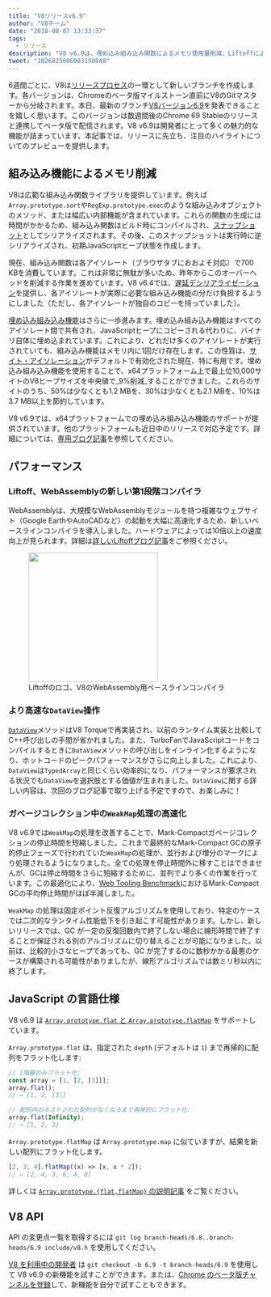 ```yaml
---
title: "V8リリースv6.9"
author: "V8チーム"
date: "2018-08-07 13:33:37"
tags: 
  - リリース
description: "V8 v6.9は、埋め込み組み込み関数によるメモリ使用量削減、LiftoffによるWebAssemblyの起動速度向上、DataViewとWeakMapのパフォーマンス改善など、多くの新機能を備えています！"
tweet: "1026825606003150848"
---
```

6週間ごとに、V8は[リリースプロセス](/docs/release-process)の一環として新しいブランチを作成します。各バージョンは、Chromeのベータ版マイルストーン直前にV8のGitマスターから分岐されます。本日、最新のブランチ[V8バージョン6.9](https://chromium.googlesource.com/v8/v8.git/+log/branch-heads/6.9)を発表できることを嬉しく思います。このバージョンは数週間後のChrome 69 Stableのリリースと連携してベータ版で配信されます。V8 v6.9は開発者にとって多くの魅力的な機能が詰まっています。本記事では、リリースに先立ち、注目のハイライトについてのプレビューを提供します。

<!--truncate-->
## 組み込み機能によるメモリ削減

V8は広範な組み込み関数ライブラリを提供しています。例えば`Array.prototype.sort`や`RegExp.prototype.exec`のような組み込みオブジェクトのメソッド、または幅広い内部機能が含まれています。これらの関数の生成には時間がかかるため、組み込み関数はビルド時にコンパイルされ、[スナップショット](/blog/custom-startup-snapshots)としてシリアライズされます。その後、このスナップショットは実行時に逆シリアライズされ、初期JavaScriptヒープ状態を作成します。

現在、組み込み関数は各アイソレート（ブラウザタブにおおよそ対応）で700 KBを消費しています。これは非常に無駄が多いため、昨年からこのオーバーヘッドを削減する作業を進めています。V8 v6.4では、[遅延デシリアライゼーション](/blog/lazy-deserialization)を提供し、各アイソレートが実際に必要な組み込み機能の分だけ負担するようにしました（ただし、各アイソレートが独自のコピーを持っていました）。

[埋め込み組み込み機能](/blog/embedded-builtins)はさらに一歩進みます。埋め込み組み込み機能はすべてのアイソレート間で共有され、JavaScriptヒープにコピーされる代わりに、バイナリ自体に埋め込まれています。これにより、どれだけ多くのアイソレートが実行されていても、組み込み機能はメモリ内に1回だけ存在します。この性質は、[サイト・アイソレーション](https://developers.google.com/web/updates/2018/07/site-isolation)がデフォルトで有効化された現在、特に有用です。埋め込み組み込み機能を使用することで、x64プラットフォーム上で最上位10,000サイトのV8ヒープサイズを中央値で_9%削減_することができました。これらのサイトのうち、50%は少なくとも1.2 MBを、30%は少なくとも2.1 MBを、10%は3.7 MB以上を節約しています。

V8 v6.9では、x64プラットフォームでの埋め込み組み込み機能のサポートが提供されています。他のプラットフォームも近日中のリリースで対応予定です。詳細については、[専用ブログ記事](/blog/embedded-builtins)を参照してください。

## パフォーマンス

### Liftoff、WebAssemblyの新しい第1段階コンパイラ

WebAssemblyは、大規模なWebAssemblyモジュールを持つ複雑なウェブサイト（Google EarthやAutoCADなど）の起動を大幅に高速化するため、新しいベースラインコンパイラを導入しました。ハードウェアによっては10倍以上の速度向上が見られます。詳細は[詳しいLiftoffブログ記事](/blog/liftoff)をご参照ください。

<figure>
  <img src="/_img/v8-liftoff.svg" width="256" height="256" alt="" loading="lazy"/>
  <figcaption>Liftoffのロゴ、V8のWebAssembly用ベースラインコンパイラ</figcaption>
</figure>

### より高速な`DataView`操作

[`DataView`](https://tc39.es/ecma262/#sec-dataview-objects)メソッドはV8 Torqueで再実装され、以前のランタイム実装と比較してC++呼び出しの手間が省かれました。また、TurboFanでJavaScriptコードをコンパイルするときに`DataView`メソッドの呼び出しをインライン化するようになり、ホットコードのピークパフォーマンスがさらに向上しました。これにより、`DataView`は`TypedArray`と同じくらい効率的になり、パフォーマンスが要求される状況でも`DataView`を選択肢とする価値が生まれました。`DataView`に関する詳しい内容は、次回のブログ記事で取り上げる予定ですので、お楽しみに！

### ガベージコレクション中の`WeakMap`処理の高速化

V8 v6.9では`WeakMap`の処理を改善することで、Mark-Compactガベージコレクションの停止時間を短縮しました。これまで最終的なMark-Compact GCの原子的停止フェーズで行われていた`WeakMap`の処理が、並行および増分のマークにより処理されるようになりました。全ての処理を停止時間外に移すことはできませんが、GCは停止時間をさらに短縮するために、並列でより多くの作業を行っています。この最適化により、[Web Tooling Benchmark](https://github.com/v8/web-tooling-benchmark)におけるMark-Compact GCの平均停止時間がほぼ半減しました。

`WeakMap` の処理は固定ポイント反復アルゴリズムを使用しており、特定のケースでは二次的なランタイム性能低下を引き起こす可能性があります。しかし、新しいリリースでは、GC が一定の反復回数内で終了しない場合に線形時間で終了することが保証される別のアルゴリズムに切り替えることが可能になりました。以前は、比較的小さなヒープであっても、GC が完了するのに数秒かかる最悪のケースが構築される可能性がありましたが、線形アルゴリズムでは数ミリ秒以内に終了します。

## JavaScript の言語仕様

V8 v6.9 は [`Array.prototype.flat` と `Array.prototype.flatMap`](/features/array-flat-flatmap) をサポートしています。

`Array.prototype.flat` は、指定された `depth` (デフォルトは `1`) まで再帰的に配列をフラット化します:

```js
// 1階層のみフラット化:
const array = [1, [2, [3]]];
array.flat();
// → [1, 2, [3]]

// 配列内のネストされた配列がなくなるまで再帰的にフラット化:
array.flat(Infinity);
// → [1, 2, 3]
```

`Array.prototype.flatMap` は `Array.prototype.map` に似ていますが、結果を新しい配列にフラット化します。

```js
[2, 3, 4].flatMap((x) => [x, x * 2]);
// → [2, 4, 3, 6, 4, 8]
```

詳しくは [`Array.prototype.{flat,flatMap}` の説明記事](/features/array-flat-flatmap) をご覧ください。

## V8 API

API の変更点一覧を取得するには `git log branch-heads/6.8..branch-heads/6.9 include/v8.h` を使用してください。

[V8 を利用中の開発者](/docs/source-code#using-git) は `git checkout -b 6.9 -t branch-heads/6.9` を使用して V8 v6.9 の新機能を試すことができます。または、[Chrome のベータ版チャンネルを登録](https://www.google.com/chrome/browser/beta.html)して、新機能を自分で試すこともできます。
